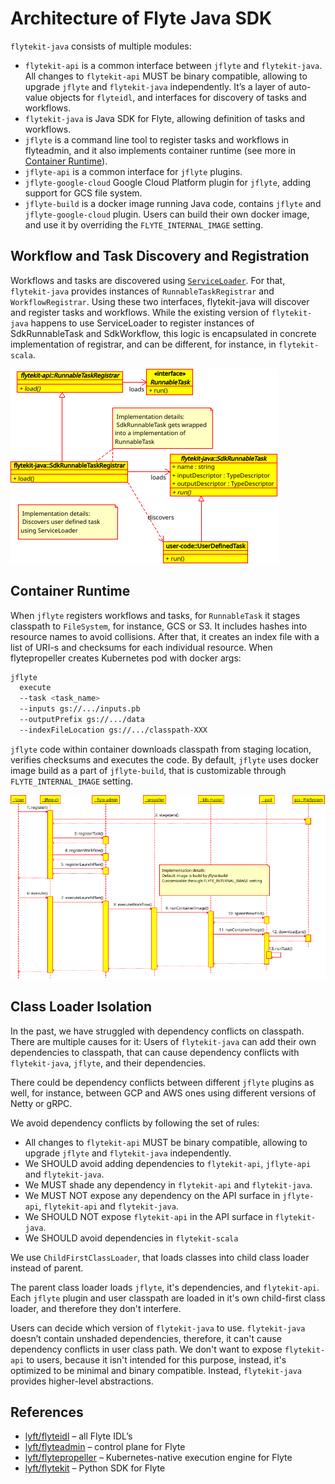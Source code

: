# Architecture of Flyte Java SDK

`flytekit-java` consists of multiple modules: 

* `flytekit-api` is a common interface between `jflyte` and `flytekit-java`.
All changes to `flytekit-api` MUST be binary compatible, allowing to upgrade `jflyte` and `flytekit-java` 
independently. It’s a layer of auto-value objects for `flyteidl`, and interfaces for discovery of tasks and workflows.
* `flytekit-java` is Java SDK for Flyte, allowing definition of tasks and workflows.
* `jflyte` is a command line tool to register tasks and workflows in flyteadmin, and it also implements container 
runtime (see more in [Container Runtime](#container-runtime)).
* `jflyte-api` is a common interface for `jflyte` plugins.
* `jflyte-google-cloud` Google Cloud Platform plugin for `jflyte`, adding support for GCS file system.
* `jflyte-build` is a docker image running Java code, contains `jflyte` and `jflyte-google-cloud` plugin. Users can 
build their own docker image, and use it by overriding the `FLYTE_INTERNAL_IMAGE` setting.

## Workflow and Task Discovery and Registration

Workflows and tasks are discovered using [`ServiceLoader`][service_loader]. For that, `flytekit-java` provides 
instances of `RunnableTaskRegistrar` and `WorkflowRegistrar`. Using these two interfaces, flytekit-java will discover 
and register tasks and workflows. While the existing version of `flytekit-java` happens to use ServiceLoader to 
register instances of SdkRunnableTask and SdkWorkflow, this logic is encapsulated in concrete implementation of 
registrar, and can be different, for instance, in `flytekit-scala`.

![Class diagram](./class-diagram.png)
## Container Runtime

When `jflyte` registers workflows and tasks, for `RunnableTask` it stages classpath to `FileSystem`, for instance, 
GCS or S3. It includes hashes into resource names to avoid collisions. After that, it creates an index file with a 
list of URI-s and checksums for each individual resource. When flytepropeller creates Kubernetes pod with docker args:

```bash
jflyte 
  execute 
  --task <task_name> 
  --inputs gs://.../inputs.pb 
  --outputPrefix gs://.../data 
  --indexFileLocation gs://.../classpath-XXX
```
  
`jflyte` code within container downloads classpath from staging location, verifies checksums and executes the code. 
By default, `jflyte` uses docker image build as a part of `jflyte-build`, that is customizable through 
`FLYTE_INTERNAL_IMAGE` setting.

![Register and run sequence diagram](./register-and-run.png)

## Class Loader Isolation

In the past, we have struggled with dependency conflicts on classpath. There are multiple causes for it:
Users of `flytekit-java` can add their own dependencies to classpath, that can cause dependency conflicts with 
`flytekit-java`, `jflyte`, and their dependencies. 

There could be dependency conflicts between different `jflyte` plugins as well, for instance, between GCP and AWS 
ones using different versions of Netty or gRPC.

We avoid dependency conflicts by following the set of rules:
- All changes to `flytekit-api` MUST be binary compatible, allowing to upgrade `jflyte` and `flytekit-java` 
independently.
- We SHOULD avoid adding dependencies to `flytekit-api`, `jflyte-api` and `flytekit-java`.
- We MUST shade any dependency in `flytekit-api` and `flytekit-java`.
- We MUST NOT expose any dependency on the API surface in `jflyte-api`, `flytekit-api` and `flytekit-java`.
- We SHOULD NOT expose `flytekit-api` in the API surface in `flytekit-java`.
- We SHOULD avoid dependencies in `flytekit-scala`

We use `ChildFirstClassLoader`, that loads classes into child class loader instead of parent.

The parent class loader loads `jflyte`, it's dependencies, and `flytekit-api`. Each `jflyte` plugin and user 
classpath are loaded in it's own child-first class loader, and therefore they don't interfere.

Users can decide which version of `flytekit-java` to use. `flytekit-java` doesn’t contain unshaded dependencies, 
therefore, it can't cause dependency conflicts in user class path. We don't want to expose `flytekit-api` to
users, because it isn't intended for this purpose, instead, it's optimized to be minimal and binary compatible.
Instead, `flytekit-java` provides higher-level abstractions.

## References
* [lyft/flyteidl](https://github.com/lyft/flyteidl) – all Flyte IDL’s
* [lyft/flyteadmin](https://github.com/lyft/flyteadmin) – control plane for Flyte
* [lyft/flytepropeller](https://github.com/lyft/flytepropeller) – Kubernetes-native execution engine for Flyte
* [lyft/flytekit](https://github.com/lyft/flytekit) – Python SDK for Flyte

[service_loader]: https://docs.oracle.com/javase/9/docs/api/java/util/ServiceLoader.html

